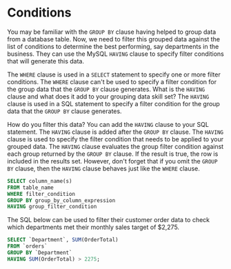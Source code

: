 # Conditions 


You may be familiar with the `GROUP BY` clause having helped to group data from a database table. Now, we need to filter this grouped data against the list of conditions to determine the best performing, say departments in the business. They can use the MySQL `HAVING` clause to specify filter conditions that will generate this data. 

The `WHERE` clause is used in a `SELECT` statement to specify one or more filter conditions. The `WHERE` clause can't be used to specify a filter condition for the group data that the `GROUP BY` clause generates. What is the `HAVING` clause and what does it add to your grouping data skill set? The `HAVING` clause is used in a SQL statement to specify a filter condition for the group data that the `GROUP BY` clause generates. 

How do you filter this data? You can add the `HAVING` clause to your SQL statement. The `HAVING` clause is added after the `GROUP BY` clause. The `HAVING` clause is used to specify the filter condition that needs to be applied to your grouped data. The `HAVING` clause evaluates the group filter condition against each group returned by the `GROUP BY` clause. If the result is true, the row is included in the results set. However, don't forget that if you omit the `GROUP BY` clause, then the `HAVING` clause behaves just like the `WHERE` clause. 

```sql
SELECT column_name(s) 
FROM table_name 
WHERE filter_condition 
GROUP BY group_by_column_expression 
HAVING group_filter_condition 

```

The SQL below can be used to filter their customer order data to check which departments met their monthly sales target of $2,275. 

```sql
SELECT `Department`, SUM(OrderTotal) 
FROM `orders` 
GROUP BY `Department` 
HAVING SUM(OrderTotal) > 2275; 

```
